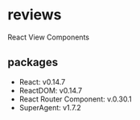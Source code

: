 # reviews
React View Components


## packages

- React: v0.14.7
- ReactDOM: v0.14.7
- React Router Component: v.0.30.1
- SuperAgent: v1.7.2
